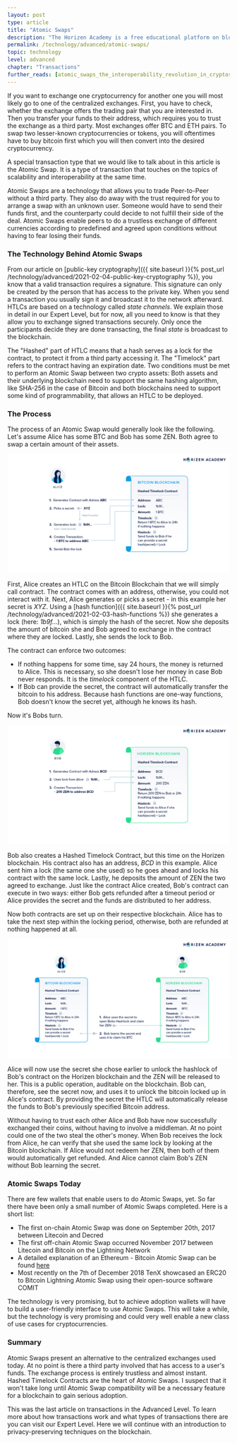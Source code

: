 ```yaml
---
layout: post
type: article
title: "Atomic Swaps"
description: "The Horizen Academy is a free educational platform on blockchain technology, cryptocurrency, and privacy. In this article, you will learn about atomic swaps at an advanced level."
permalink: /technology/advanced/atomic-swaps/
topic: technology
level: advanced
chapter: "Transactions"
further_reads: [atomic_swaps_the_interoperability_revolution_in_cryptos, everything_you_need_to_know_about_atomic_swaps_and_how_komodo_is_advancing_the_technology, atomic_swap_compatibility_of_different_cryptocurrencies]
---
```


If you want to exchange one cryptocurrency for another one you will most likely go to one of the centralized exchanges. First, you have to check, whether the exchange offers the trading pair that you are interested in. Then you transfer your funds to their address, which requires you to trust the exchange as a third party. Most exchanges offer BTC and ETH pairs. To swap two lesser-known cryptocurrencies or tokens, you will oftentimes have to buy bitcoin first which you will then convert into the desired cryptocurrency.

A special transaction type that we would like to talk about in this article is the Atomic Swap. It is a type of transaction that touches on the topics of scalability and interoperability at the same time.

Atomic Swaps are a technology that allows you to trade Peer-to-Peer without a third party. They also do away with the trust required for you to arrange a swap with an unknown user. Someone would have to send their funds first, and the counterparty could decide to not fulfill their side of the deal. Atomic Swaps enable peers to do a trustless exchange of different currencies according to predefined and agreed upon conditions without having to fear losing their funds.

### The Technology Behind Atomic Swaps

From our article on [public-key cryptography]({{ site.baseurl }}{% post_url /technology/advanced/2021-02-04-public-key-cryptography %}), you know that a valid transaction requires a signature. This signature can only be created by the person that has access to the private key. When you send a transaction you usually sign it and broadcast it to the network afterward.
HTLCs are based on a technology called *state channels*. We explain those in detail in our Expert Level, but for now, all you need to know is that they allow you to exchange signed transactions securely. Only once the participants decide they are done transacting, the final *state* is broadcast to the blockchain.

The "Hashed" part of HTLC means that a hash serves as a lock for the contract, to protect it from a third party accessing it. The "Timelock" part refers to the contract having an expiration date.
Two conditions must be met to perform an Atomic Swap between two crypto assets: Both assets and their underlying blockchain need to support the same hashing algorithm, like SHA-256 in the case of Bitcoin and both blockchains need to support some kind of programmability, that allows an HTLC to be deployed.

### The Process

The process of an Atomic Swap would generally look like the following. Let's assume Alice has some BTC and Bob has some ZEN. Both agree to swap a certain amount of their assets.

![swaps](/assets/post_files/technology/advanced/atomic-swaps/swap_1.jpeg)

First, Alice creates an HTLC on the Bitcoin Blockchain that we will simply call contract. The contract comes with an address, otherwise, you could not interact with it. Next, Alice generates or picks a secret - in this example her secret is *XYZ*. Using a [hash function]({{ site.baseurl }}{% post_url /technology/advanced/2021-02-03-hash-functions %}) she generates a lock (here: *1b9f...*), which is simply the hash of the secret.
Now she deposits the amount of bitcoin she and Bob agreed to exchange in the contract where they are locked. Lastly, she sends the lock to Bob.

The contract can enforce two outcomes:

- If nothing happens for some time, say 24 hours, the money is returned to Alice. This is necessary, so she doesn't lose her money in case Bob never responds. It is the *timelock* component of the HTLC.
- If Bob can provide the secret, the contract will automatically transfer the bitcoin to his address. Because hash functions are one-way functions, Bob doesn't know the secret yet, although he knows its hash.

Now it's Bobs turn.

![swaps](/assets/post_files/technology/advanced/atomic-swaps/swap_2.jpeg)

Bob also creates a Hashed Timelock Contract, but this time on the Horizen blockchain. His contract also has an address, *BCD* in this example. Alice sent him a lock (the same one she used) so he goes ahead and locks his contract with the same lock. Lastly, he deposits the amount of ZEN the two agreed to exchange. Just like the contract Alice created, Bob's contract can execute in two ways: either Bob gets refunded after a timeout period or Alice provides the secret and the funds are distributed to her address.

Now both contracts are set up on their respective blockchain. Alice has to take the next step within the locking period, otherwise, both are refunded at nothing happened at all.

![swaps](/assets/post_files/technology/advanced/atomic-swaps/swap_3.jpeg)

Alice will now use the secret she chose earlier to unlock the hashlock of Bob's contract on the Horizen blockchain and the ZEN will be released to her. This is a public operation, auditable on the blockchain. Bob can, therefore, see the secret now, and uses it to unlock the bitcoin locked up in Alice's contract. By providing the secret the HTLC will automatically release the funds to Bob's previously specified Bitcoin address.

Without having to trust each other Alice and Bob have now successfully exchanged their coins, without having to involve a middleman. At no point could one of the two steal the other's money. When Bob receives the lock from Alice, he can verify that she used the same lock by looking at the Bitcoin blockchain.
If Alice would not redeem her ZEN, then both of them would automatically get refunded. And Alice cannot claim Bob's ZEN without Bob learning the secret.

### Atomic Swaps Today

There are few wallets that enable users to do Atomic Swaps, yet. So far there have been only a small number of Atomic Swaps completed. Here is a short list:

- The first on-chain Atomic Swap was done on September 20th, 2017 between Litecoin and Decred
- The first off-chain Atomic Swap occurred November 2017 between Litecoin and Bitcoin on the Lightning Network
- A detailed explanation of an Ethereum - Bitcoin Atomic Swap can be found [here](https://medium.com/coblox/connect-all-the-blockchains-atomic-swap-78b38fff42e)
- Most recently on the 7th of December 2018 TenX showcased an ERC20 to Bitcoin Lightning Atomic Swap using their open-source software COMIT

The technology is very promising, but to achieve adoption wallets will have to build a user-friendly interface to use Atomic Swaps. This will take a while, but the technology is very promising and could very well enable a new class of use cases for cryptocurrencies.

### Summary

Atomic Swaps present an alternative to the centralized exchanges used today. At no point is there a third party involved that has access to a user's funds. The exchange process is entirely trustless and almost instant. Hashed Timelock Contracts are the heart of Atomic Swaps. I suspect that it won't take long until Atomic Swap compatibility will be a necessary feature for a blockchain to gain serious adoption.

This was the last article on transactions in the Advanced Level. To learn more about how transactions work and what types of transactions there are you can visit our Expert Level. Here we will continue with an introduction to privacy-preserving techniques on the blockchain.
